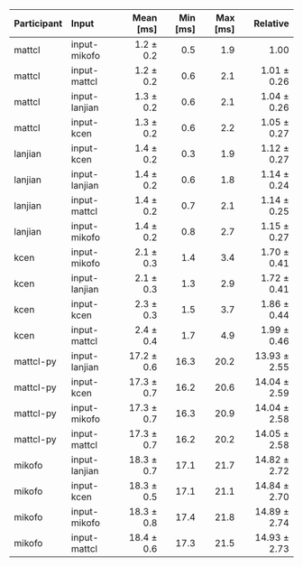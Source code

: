 | Participant | Input | Mean [ms] | Min [ms] | Max [ms] | Relative |
|:---|:---|---:|---:|---:|---:|
| mattcl | input-mikofo | 1.2 ± 0.2 | 0.5 | 1.9 | 1.00 |
| mattcl | input-mattcl | 1.2 ± 0.2 | 0.6 | 2.1 | 1.01 ± 0.26 |
| mattcl | input-lanjian | 1.3 ± 0.2 | 0.6 | 2.1 | 1.04 ± 0.26 |
| mattcl | input-kcen | 1.3 ± 0.2 | 0.6 | 2.2 | 1.05 ± 0.27 |
| lanjian | input-kcen | 1.4 ± 0.2 | 0.3 | 1.9 | 1.12 ± 0.27 |
| lanjian | input-lanjian | 1.4 ± 0.2 | 0.6 | 1.8 | 1.14 ± 0.24 |
| lanjian | input-mattcl | 1.4 ± 0.2 | 0.7 | 2.1 | 1.14 ± 0.25 |
| lanjian | input-mikofo | 1.4 ± 0.2 | 0.8 | 2.7 | 1.15 ± 0.27 |
| kcen | input-mikofo | 2.1 ± 0.3 | 1.4 | 3.4 | 1.70 ± 0.41 |
| kcen | input-lanjian | 2.1 ± 0.3 | 1.3 | 2.9 | 1.72 ± 0.41 |
| kcen | input-kcen | 2.3 ± 0.3 | 1.5 | 3.7 | 1.86 ± 0.44 |
| kcen | input-mattcl | 2.4 ± 0.4 | 1.7 | 4.9 | 1.99 ± 0.46 |
| mattcl-py | input-lanjian | 17.2 ± 0.6 | 16.3 | 20.2 | 13.93 ± 2.55 |
| mattcl-py | input-kcen | 17.3 ± 0.7 | 16.2 | 20.6 | 14.04 ± 2.59 |
| mattcl-py | input-mikofo | 17.3 ± 0.7 | 16.3 | 20.9 | 14.04 ± 2.58 |
| mattcl-py | input-mattcl | 17.3 ± 0.7 | 16.2 | 20.2 | 14.05 ± 2.58 |
| mikofo | input-lanjian | 18.3 ± 0.7 | 17.1 | 21.7 | 14.82 ± 2.72 |
| mikofo | input-kcen | 18.3 ± 0.5 | 17.1 | 21.1 | 14.84 ± 2.70 |
| mikofo | input-mikofo | 18.3 ± 0.8 | 17.4 | 21.8 | 14.89 ± 2.74 |
| mikofo | input-mattcl | 18.4 ± 0.6 | 17.3 | 21.5 | 14.93 ± 2.73 |
